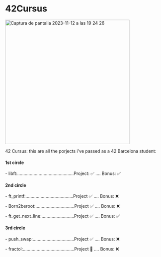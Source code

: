 # 42Cursus
<img width="400" alt="Captura de pantalla 2023-11-12 a las 19 24 26" src="https://github.com/LLuisPP/42Cursus/assets/116104082/f65a01f3-408f-4650-b605-3f83f2dfb50a">

42 Cursus:
this are all the porjects i've passed as a 42 Barcelona student:

<p><h4 align="left">1st circle</h4>
- libft:.............................................Project: ✅ .... Bonus: ✅
<p><h4 align="left">2nd circle</h4>
<p>
- ft_printf:......................................Project ✅ .... Bonus: ❌
</p>
<p>
- Born2beroot:...............................Project ✅ .... Bonus: ❌
</p>
<p>
- ft_get_next_line:..........................Project ✅ .... Bonus: ✅
</p>
<p>
<p><h4 align="left">3rd circle</h4>
<p>
- push_swap:.................................Project ✅ .... Bonus: ❌
</p>
<p>
- fractol:.........................................Project 🎯 .... Bonus: ❌
</p>

